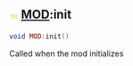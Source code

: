 ## ![shared](../../.gitbook/assets/shared.png) [MOD](mod):init

```lua
void MOD:init()
```

Called when the mod initializes

